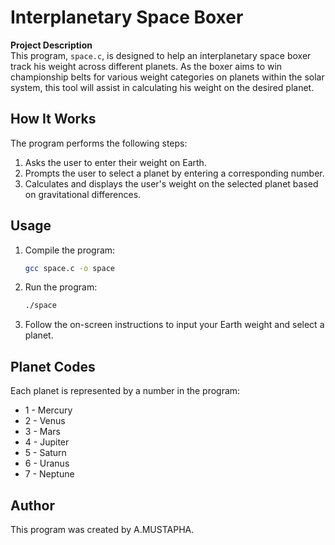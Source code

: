# Interplanetary Space Boxer

**Project Description**  
This program, `space.c`, is designed to help an interplanetary space boxer track his weight across different planets. As the boxer aims to win championship belts for various weight categories on planets within the solar system, this tool will assist in calculating his weight on the desired planet.

## How It Works
The program performs the following steps:
1. Asks the user to enter their weight on Earth.
2. Prompts the user to select a planet by entering a corresponding number.
3. Calculates and displays the user's weight on the selected planet based on gravitational differences.

## Usage
1. Compile the program:
    ```bash
    gcc space.c -o space
    ```
2. Run the program:
    ```bash
    ./space
    ```
3. Follow the on-screen instructions to input your Earth weight and select a planet.

## Planet Codes
Each planet is represented by a number in the program:
- 1 - Mercury
- 2 - Venus
- 3 - Mars
- 4 - Jupiter
- 5 - Saturn
- 6 - Uranus
- 7 - Neptune

## Author
This program was created by A.MUSTAPHA.
